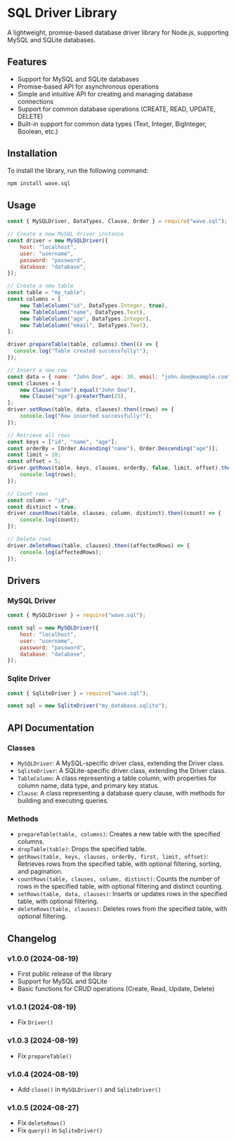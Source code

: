 # SQL Driver Library

A lightweight, promise-based database driver library for Node.js, supporting MySQL and SQLite databases.

## Features

- Support for MySQL and SQLite databases
- Promise-based API for asynchronous operations
- Simple and intuitive API for creating and managing database connections
- Support for common database operations (CREATE, READ, UPDATE, DELETE)
- Built-in support for common data types (Text, Integer, BigInteger, Boolean, etc.)

## Installation

To install the library, run the following command:

```bash
npm install wave.sql
```

## Usage

```js
const { MySQLDriver, DataTypes, Clause, Order } = require("wave.sql");

// Create a new MySQL driver instance
const driver = new MySQLDriver({
    host: "localhost",
    user: "username",
    password: "password",
    database: "database",
});

// Create a new table
const table = "my_table";
const columns = [
    new TableColumn("id", DataTypes.Integer, true),
    new TableColumn("name", DataTypes.Text),
    new TableColumn("age", DataTypes.Integer),
    new TableColumn("email", DataTypes.Text),
];

driver.prepareTable(table, columns).then(() => {
  console.log("Table created successfully!");
});

// Insert a new row
const data = { name: "John Doe", age: 30, email: "john.doe@example.com" };
const clauses = [
    new Clause("name").equal("John Doe"),
    new Clause("age").greaterThan(25),
];
driver.setRows(table, data, clauses).then((rows) => {
    console.log("Row inserted successfully!");
});

// Retrieve all rows
const keys = ["id", "name", "age"];
const orderBy = [Order.Ascending("name"), Order.Descending("age")];
const limit = 10;
const offset = 5;
driver.getRows(table, keys, clauses, orderBy, false, limit, offset).then((rows) => {
    console.log(rows);
});

// Count rows
const column = "id";
const distinct = true;
driver.countRows(table, clauses, column, distinct).then((count) => {
    console.log(count);
});

// Delete rows
driver.deleteRows(table, clauses).then((affectedRows) => {
    console.log(affectedRows);
});
```

## Drivers

### MySQL Driver

```js
const { MySQLDriver } = require("wave.sql");

const sql = new MySQLDriver({
    host: "localhost",
    user: "username",
    password: "password",
    database: "database",
});
```

### Sqlite Driver


```js
const { SqliteDriver } = require("wave.sql");

const sql = new SqliteDriver("my_database.sqlite");
```

## API Documentation

### Classes

- `MySQLDriver`: A MySQL-specific driver class, extending the Driver class.
- `SqliteDriver`: A SQLite-specific driver class, extending the Driver class.
- `TableColumn`: A class representing a table column, with properties for column name, data type, and primary key status.
- `Clause`: A class representing a database query clause, with methods for building and executing queries.

### Methods

- `prepareTable(table, columns)`: Creates a new table with the specified columns.
- `dropTable(table)`: Drops the specified table.
- `getRows(table, keys, clauses, orderBy, first, limit, offset)`: Retrieves rows from the specified table, with optional filtering, sorting, and pagination.
- `countRows(table, clauses, column, distinct)`: Counts the number of rows in the specified table, with optional filtering and distinct counting.
- `setRows(table, data, clauses)`: Inserts or updates rows in the specified table, with optional filtering.
- `deleteRows(table, clauses)`: Deletes rows from the specified table, with optional filtering.

## Changelog

### v1.0.0 (2024-08-19)

- First public release of the library
- Support for MySQL and SQLite
- Basic functions for CRUD operations (Create, Read, Update, Delete)

### v1.0.1 (2024-08-19)

- Fix `Driver()`

### v1.0.3 (2024-08-19)

- Fix `prepareTable()`

### v1.0.4 (2024-08-19)

- Add `close()` in `MySQLDriver()` and `SqliteDriver()`

### v1.0.5 (2024-08-27)

- Fix `deleteRows()`
- Fix `query()` in `SqliteDriver()`